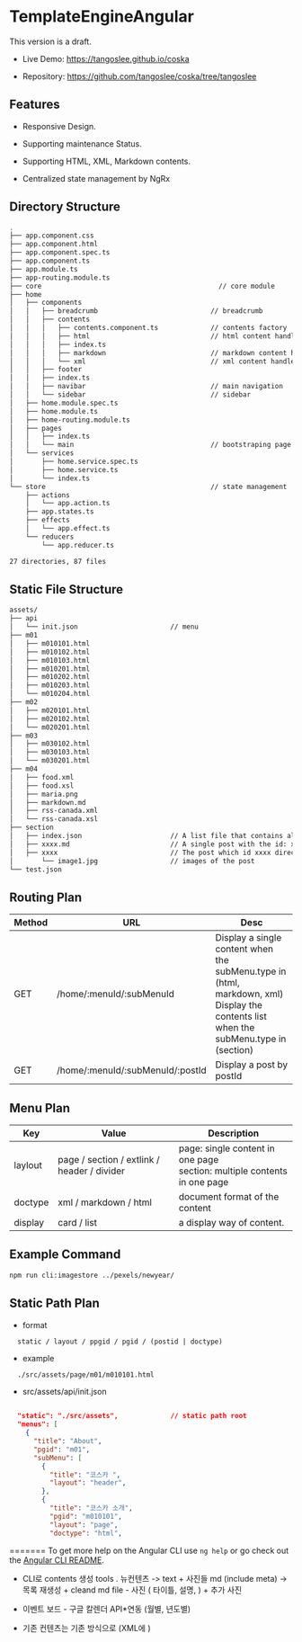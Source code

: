 # TemplateEngineAngular

This version is a draft.

- Live Demo: https://tangoslee.github.io/coska

- Repository: https://github.com/tangoslee/coska/tree/tangoslee

## Features

- Responsive Design.

- Supporting maintenance Status.

- Supporting HTML, XML, Markdown contents.

- Centralized state management by NgRx 

## Directory Structure

```bash
.
├── app.component.css
├── app.component.html
├── app.component.spec.ts
├── app.component.ts
├── app.module.ts
├── app-routing.module.ts
├── core                                            // core module
├── home
│   ├── components
│   │   ├── breadcrumb                            // breadcrumb
│   │   ├── contents
│   │   │   ├── contents.component.ts             // contents factory
│   │   │   ├── html                              // html content handler
│   │   │   ├── index.ts
│   │   │   ├── markdown                          // markdown content handler
│   │   │   └── xml                               // xml content handler (XML + XSL)
│   │   ├── footer
│   │   ├── index.ts
│   │   ├── navibar                               // main navigation
│   │   └── sidebar                               // sidebar
│   ├── home.module.spec.ts
│   ├── home.module.ts
│   ├── home-routing.module.ts
│   ├── pages
│   │   ├── index.ts
│   │   └── main                                  // bootstraping page
│   └── services
│       ├── home.service.spec.ts
│       ├── home.service.ts
│       └── index.ts
└── store                                         // state management
    ├── actions
    │   └── app.action.ts
    ├── app.states.ts
    ├── effects
    │   └── app.effect.ts
    └── reducers
        └── app.reducer.ts

27 directories, 87 files
```

## Static File Structure


```bash
assets/
├── api
│   └── init.json                       // menu
├── m01
│   ├── m010101.html
│   ├── m010102.html
│   ├── m010103.html
│   ├── m010201.html
│   ├── m010202.html
│   ├── m010203.html
│   └── m010204.html
├── m02
│   ├── m020101.html
│   ├── m020102.html
│   └── m020201.html
├── m03
│   ├── m030102.html
│   ├── m030103.html
│   └── m030201.html
├── m04
│   ├── food.xml
│   ├── food.xsl
│   ├── maria.png
│   ├── markdown.md
│   ├── rss-canada.xml
│   └── rss-canada.xsl
├── section
│   ├── index.json                      // A list file that contains all posts meta
│   ├── xxxx.md                         // A single post with the id: xxxx
│   ├── xxxx                            // The post which id xxxx directory for images
│       └── image1.jpg                  // images of the post
└── test.json
```

## Routing Plan

| Method | URL                              | Desc                                                                                                                                       |
| ------ | -------------------------------- | ------------------------------------------------------------------------------------------------------------------------------------------ |
| GET    | /home/:menuId/:subMenuId         | Display a single content when the subMenu.type in (html, markdown, xml) <br/> Display the contents list when the subMenu.type in (section) |
| GET    | /home/:menuId/:subMenuId/:postId | Display a post by postId                                                                                                                   |


## Menu Plan

| Key     | Value                                       | Description                                                                   |
| ------- | ------------------------------------------- | ----------------------------------------------------------------------------- |
| laylout | page / section / extlink / header / divider | page: single content in one page <br/> section: multiple contents in one page |
| doctype | xml / markdown / html                       | document format of the content                                                |
| display | card / list                                 | a display way of content.                                                     |

## Example Command

```bash
npm run cli:imagestore ../pexels/newyear/

```

## Static Path Plan

- format

```text
  static / layout / ppgid / pgid / (postid | doctype)

```

- example

```text
  ./src/assets/page/m01/m010101.html
```

- src/assets/api/init.json

```json
 
  "static": "./src/assets",             // static path root
  "menus": [
    {
      "title": "About",
      "pgid": "m01",
      "subMenu": [
        {
          "title": "코스카 ",
          "layout": "header",
        },
        {
          "title": "코스카 소개",
          "pgid": "m010101",
          "layout": "page",
          "doctype": "html",
```
=======
To get more help on the Angular CLI use `ng help` or go check out the [Angular CLI README](https://github.com/angular/angular-cli/blob/master/README.md).


- CLI로 contents 생성 tools
   . 뉴컨텐츠 ->  text + 사진들 md (include meta) -> 목록 재생성 + cleand md file - 사진 ( 타이틀, 설명, ) + 추가 사진

- 이벤트 보드 - 구글 칼렌더 API*연동 (월별, 년도별)

- 기존 컨텐츠는 기존 방식으로 (XML에 )



